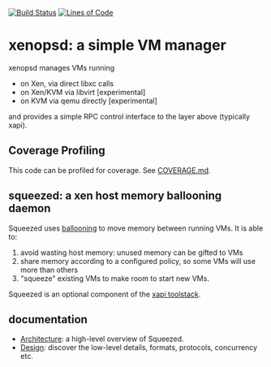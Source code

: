 [![Build Status](https://travis-ci.org/xapi-project/xenopsd.svg?branch=master)](https://travis-ci.org/xapi-project/xenopsd)
[![Lines of Code](https://tokei.rs/b1/github/xapi-project/xenopsd)](https://github.com/xapi-project/xenopsd)

xenopsd: a simple VM manager
============================

xenopsd manages VMs running

  * on Xen, via direct libxc calls
  * on Xen/KVM via libvirt [experimental]
  * on KVM via qemu directly [experimental]

and provides a simple RPC control interface to the layer above (typically xapi).

## Coverage Profiling

This code can be profiled for coverage. See [COVERAGE.md].


[COVERAGE.md]:    ./COVERAGE.md

squeezed: a xen host memory ballooning daemon
---------------------------------------------

Squeezed uses [ballooning](http://static.usenix.org/events/osdi02/tech/full_papers/waldspurger/waldspurger_html/node6.html)
to move memory between running VMs. It is able to:

  1. avoid wasting host memory: unused memory can be gifted to VMs
  2. share memory according to a configured policy, so some VMs will use more than others
  3. "squeeze" existing VMs to make room to start new VMs.

Squeezed is an optional component of the [xapi toolstack](http://wiki.xen.org/wiki/Choice_of_Toolstacks).

documentation
-------------

- [Architecture](squeezed/doc/architecture/README.md): a high-level overview of Squeezed.
- [Design](squeezed/doc/design/README.md): discover the low-level details, formats, protocols,
  concurrency etc.
